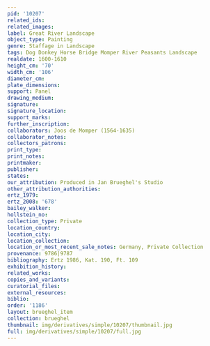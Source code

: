 ```yaml
---
pid: '10207'
related_ids: 
related_images: 
label: Great River Landscape
object_type: Painting
genre: Staffage in Landscape
tags: Dog Donkey Horse Bridge Momper River Peasants Landscape
realdate: 1600-1610
height_cm: '70'
width_cm: '106'
diameter_cm: 
plate_dimensions: 
support: Panel
drawing_medium: 
signature: 
signature_location: 
support_marks: 
further_inscription: 
collaborators: Joos de Momper (1564-1635)
collaborator_notes: 
collectors_patrons: 
print_type: 
print_notes: 
printmaker: 
publisher: 
states: 
our_attribution: Produced in Jan Brueghel's Studio
other_attribution_authorities: 
ertz_1979: 
ertz_2008: '678'
bailey_walker: 
hollstein_no: 
collection_type: Private
location_country: 
location_city: 
location_collection: 
location_or_most_recent_sale_notes: Germany, Private Collection
provenance: 9786|9787
bibliography: Ertz 1986, Kat. 190, Ft. 109
exhibition_history: 
related_works: 
copies_and_variants: 
curatorial_files: 
external_resources: 
biblio: 
order: '1186'
layout: brueghel_item
collection: brueghel
thumbnail: img/derivatives/simple/10207/thumbnail.jpg
full: img/derivatives/simple/10207/full.jpg
---
```

